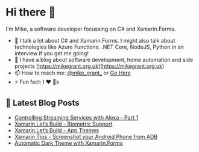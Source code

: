 # Hi there 👋

I'm Mike, a software developer focussing on C# and Xamarin.Forms.

- 💬 I talk a lot about C# and Xamarin.Forms. I might also talk about technologies like Azure Functions. .NET Core, NodeJS, Python in an interview if you get me going!
- 📕 I have a blog about software development, home automation and side projects [https://mikegrant.org.uk](https://mikegrant.org.uk) 
- 📫 How to reach me: [@mike_grant_](https://twitter.com/mike_grant_) or [Go Here](https://mikegrant.org.uk/about)
- ⚡ Fun fact: I :heart: :dog:s

## 📕 Latest Blog Posts 
<!-- BLOG-POST-LIST:START -->
- [Controlling Streaming Services with Alexa - Part 1](https://mikegrant.org.uk/2021/08/13/controlling-streaming-services-with-alexa-1.html)
- [Xamarin Let’s Build - Biometric Support](https://mikegrant.org.uk/2021/03/08/xamarin-lets-build-biometrics.html)
- [Xamarin Let’s Build - App Themes](https://mikegrant.org.uk/2021/02/22/xamarin-lets-build-app-theme.html)
- [Xamarin Tips - Screenshot your Android Phone from ADB](https://mikegrant.org.uk/2020/09/03/xamarin-tips-screenshot-from-adb.html)
- [Automatic Dark Theme with Xamarin.Forms](https://mikegrant.org.uk/2020/05/03/automatic-dark-mode.html)
<!-- BLOG-POST-LIST:END -->
